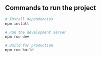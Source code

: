 ## Commands to run the project

```bash
# Install dependencies
npm install

# Run the development server
npm run dev

# Build for production
npm run build
```
